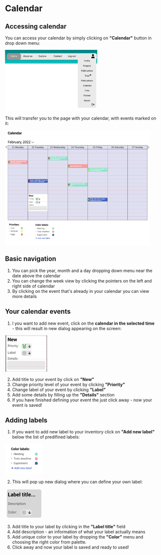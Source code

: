# Calendar

## Accessing calendar

You can access your calendar by simply clicking on **"Calendar"** button in drop down menu:

<img src='../../img/header.png' height=200>

This will transfer you to the page with your calendar, with events marked on it:

<img src='../../img/calendar.png' height=380>

## Basic navigation

1. You can pick the year, month and a day dropping down menu near the date above the calendar
2. You can change the week view by clicking the pointers on the left and right side of calendar
3. By clicking on the event that's already in your calendar you can view more details 

## Your calendar events

1. I you want to add new event, click on the **calendar in the selected time** - this will result in new dialog appearing on the screen:

<img src='../../img/event.png' height=120>

2. Add title to your event by click on **"New"** 
3. Change priority level of your event by clicking **"Priority"**
4. Change label of your event by clicking **"Label"**
5. Add some details by filling up the **"Details"** section
6. If you have finished defining your event the just click away - now your event is saved!

## Adding labels

1. If you want to add new label to your inventory click on **"Add new label"** below the list of predifined labels:

<img src='../../img/labels.png' height=100>

2. This will pop up new dialog where you can define your own label:

<img src='../../img/new label .png' height=100>

3. Add title to your label by clicking in the **"Label title"** field
4. Add description - an information of what your label actually means
5. Add unique color to your label by dropping the **"Color"** menu and choosing the right color from palette. 
6. Click away and now your label is saved and ready to used!
